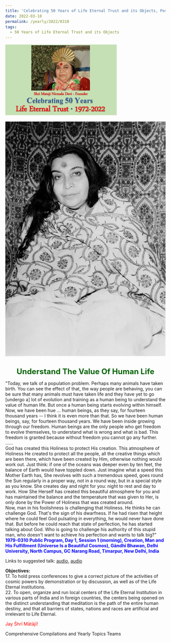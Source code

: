 ```yaml
---
title: 'Celebrating 50 Years of Life Eternal Trust and its Objects, Post 9'
date: 2022-03-10
permalink: /yearly/2022/0310
tags:
  - 50 Years of Life Eternal Trust and its Objects
---
```


<div style="text-align: left"><img src="/images/Celebrating50YearsLET.png" width="350" /></div><br>

<div style="text-align: center"><img src="/images/image913.jpg" /></div>

<br>
<p style="color:DarkGreen; text-align:center">
<font size="+2"><b>Understand The Value Of Human Life</b><br></font>
</p>

<p>
"Today, we talk of a population problem. Perhaps many animals have taken birth. You can see the effect of that, the way people are behaving, you can be sure that many animals must have taken life and they have yet to go [undergo a] lot of evolution and training as a human being to understand the value of human life. But once a human being starts evolving within himself.<br>
Now, we have been hue ... human beings, as they say, for fourteen thousand years -- I think it is even more than that. So we have been human beings, say, for fourteen thousand years. We have been inside growing through our freedom. Human beings are the only people who get freedom to evolve themselves, to understand what is wrong and what is bad. This freedom is granted because without freedom you cannot go any further.<br>
......<br>
God has created this Holiness to protect His creation. This atmosphere of Holiness He created to protect all the people, all the creative things which are been there, which have been created by Him, otherwise nothing would work out. Just think: if one of the oceans was deeper even by ten feet, the balance of Earth would have toppled down. Just imagine what a speed this Mother Earth has, She revolves with such a tremendous speed, goes round the Sun regularly in a proper way, not in a round way, but in a special style as you know. She creates day and night for you: night to rest and day to work. How She Herself has created this beautiful atmosphere for you and has maintained the balance and the temperature that was given to Her, is only done by the Power of Holiness that was created around.<br>
Now, man in his foolishness is challenging that Holiness. He thinks he can challenge God. That's the sign of his dwarfness. If he had risen that height where he could feel God pulsating in everything, he would never have done that. But before he could reach that state of perfection, he has started talking about God. Who is going to challenge his authority of this stupid man, who doesn't want to achieve his perfection and wants to talk big?"<br>
<font color="blue"><b>1979-0310 Public Program, Day 1, Session 1 (morning), Creation, Man and His Fulfillment (Universe Is a Beautiful Cosmos), Gāndhī Bhawan, Delhi University, North Campus, GC Narang Road, Timarpur, New Delhi, India</b></font><br>
</p>

Links to suggested talk: <a href="https://soundcloud.com/sahaja-library/1979-0310-seminar-talk"> audio</a>, <a href="https://soundcloud.com/nirmala-vidya-portal/1979-0310-1"> audio</a><br>

<p>
<b>Objectives:</b><br>
17. To hold press conferences to give a correct picture of the activities of cosmic powers by demonstration or by discussion, as well as of the Life Eternal institutions.<br>
22. To open, organize and run local centers of the Life Eternal Institution in various parts of India and in foreign countries, the centers being opened on the distinct understanding that meditation is the path of the entire human destiny, and that all barriers of states, nations and races are artificial and irrelevant to Life Eternal.
</p>

<p style="color:red;">Jay Śhrī Mātājī!<br></p>

Comprehensive Compilations and Yearly Topics Teams